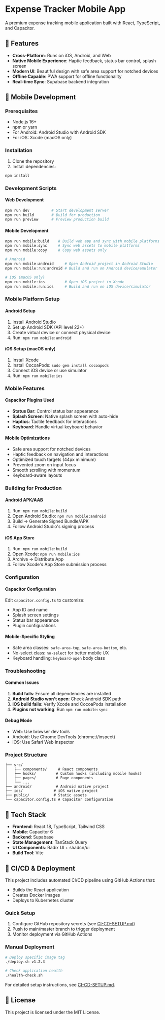 # Expense Tracker Mobile App

A premium expense tracking mobile application built with React, TypeScript, and Capacitor.

## 🚀 Features

- **Cross-Platform**: Runs on iOS, Android, and Web
- **Native Mobile Experience**: Haptic feedback, status bar control, splash screen
- **Modern UI**: Beautiful design with safe area support for notched devices
- **Offline Capable**: PWA support for offline functionality
- **Real-time Sync**: Supabase backend integration

## 📱 Mobile Development

### Prerequisites

- Node.js 16+ 
- npm or yarn
- For Android: Android Studio with Android SDK
- For iOS: Xcode (macOS only)

### Installation

1. Clone the repository
2. Install dependencies:
```bash
npm install
```

### Development Scripts

#### Web Development
```bash
npm run dev          # Start development server
npm run build        # Build for production
npm run preview      # Preview production build
```

#### Mobile Development
```bash
npm run mobile:build    # Build web app and sync with mobile platforms
npm run mobile:sync     # Sync web assets to mobile platforms
npm run mobile:copy     # Copy web assets only

# Android
npm run mobile:android     # Open Android project in Android Studio
npm run mobile:run:android # Build and run on Android device/emulator

# iOS (macOS only)
npm run mobile:ios         # Open iOS project in Xcode
npm run mobile:run:ios     # Build and run on iOS device/simulator
```

### Mobile Platform Setup

#### Android Setup
1. Install Android Studio
2. Set up Android SDK (API level 22+)
3. Create virtual device or connect physical device
4. Run: `npm run mobile:android`

#### iOS Setup (macOS only)
1. Install Xcode
2. Install CocoaPods: `sudo gem install cocoapods`
3. Connect iOS device or use simulator
4. Run: `npm run mobile:ios`

### Mobile Features

#### Capacitor Plugins Used
- **Status Bar**: Control status bar appearance
- **Splash Screen**: Native splash screen with auto-hide
- **Haptics**: Tactile feedback for interactions
- **Keyboard**: Handle virtual keyboard behavior

#### Mobile Optimizations
- Safe area support for notched devices
- Haptic feedback on navigation and interactions
- Optimized touch targets (44px minimum)
- Prevented zoom on input focus
- Smooth scrolling with momentum
- Keyboard-aware layouts

### Building for Production

#### Android APK/AAB
1. Run: `npm run mobile:build`
2. Open Android Studio: `npm run mobile:android`
3. Build → Generate Signed Bundle/APK
4. Follow Android Studio's signing process

#### iOS App Store
1. Run: `npm run mobile:build`
2. Open Xcode: `npm run mobile:ios`
3. Archive → Distribute App
4. Follow Xcode's App Store submission process

### Configuration

#### Capacitor Configuration
Edit `capacitor.config.ts` to customize:
- App ID and name
- Splash screen settings
- Status bar appearance
- Plugin configurations

#### Mobile-Specific Styling
- Safe area classes: `safe-area-top`, `safe-area-bottom`, etc.
- No-select class: `no-select` for better mobile UX
- Keyboard handling: `keyboard-open` body class

### Troubleshooting

#### Common Issues
1. **Build fails**: Ensure all dependencies are installed
2. **Android Studio won't open**: Check Android SDK path
3. **iOS build fails**: Verify Xcode and CocoaPods installation
4. **Plugins not working**: Run `npm run mobile:sync`

#### Debug Mode
- Web: Use browser dev tools
- Android: Use Chrome DevTools (chrome://inspect)
- iOS: Use Safari Web Inspector

### Project Structure
```
├── src/
│   ├── components/     # React components
│   ├── hooks/         # Custom hooks (including mobile hooks)
│   ├── pages/         # Page components
│   └── ...
├── android/           # Android native project
├── ios/              # iOS native project
├── public/           # Static assets
└── capacitor.config.ts # Capacitor configuration
```

## 🔧 Tech Stack

- **Frontend**: React 18, TypeScript, Tailwind CSS
- **Mobile**: Capacitor 6
- **Backend**: Supabase
- **State Management**: TanStack Query
- **UI Components**: Radix UI + shadcn/ui
- **Build Tool**: Vite

## 🚢 CI/CD & Deployment

This project includes automated CI/CD pipeline using GitHub Actions that:
- Builds the React application
- Creates Docker images
- Deploys to Kubernetes cluster

### Quick Setup
1. Configure GitHub repository secrets (see [CI-CD-SETUP.md](./CI-CD-SETUP.md))
2. Push to main/master branch to trigger deployment
3. Monitor deployment via GitHub Actions

### Manual Deployment
```bash
# Deploy specific image tag
./deploy.sh v1.2.3

# Check application health
./health-check.sh
```

For detailed setup instructions, see [CI-CD-SETUP.md](./CI-CD-SETUP.md).

## 📄 License

This project is licensed under the MIT License.
